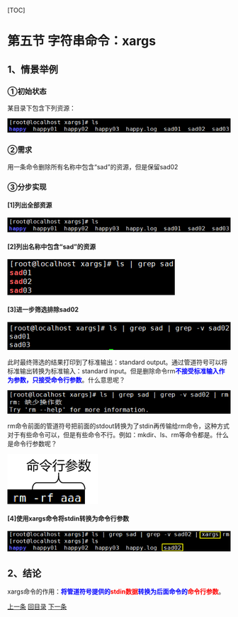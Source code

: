 [TOC]

# 第五节 字符串命令：xargs



## 1、情景举例

### ①初始状态

某目录下包含下列资源：

![images](images/img093.png)



### ②需求

用一条命令删除所有名称中包含“sad”的资源，但是保留sad02



### ③分步实现

#### [1]列出全部资源

![images](images/img093.png)



#### [2]列出名称中包含“sad”的资源

![images](images/img094.png)



#### [3]进一步筛选排除sad02

![images](images/img095.png)

此时最终筛选的结果打印到了标准输出：standard output。通过管道符号可以将标准输出转换为标准输入：standard input。但是删除命令rm<span style="color:blue;font-weight:bold;">不接受标准输入作为参数，只接受命令行参数</span>。什么意思呢？

![images](images/img096.png)

rm命令前面的管道符号把前面的stdout转换为了stdin再传输给rm命令，这种方式对于有些命令可以，但是有些命令不行。例如：mkdir、ls、rm等命令都是。什么是命令行参数呢？

![images](images/img097.png)



#### [4]使用xargs命令将stdin转换为命令行参数

![images](images/img098.png)



## 2、结论

xargs命令的作用：<span style="color:blue;font-weight:bold;">将管道符号提供的<span style="color:red;font-weight:bold;">stdin数据</span>转换为后面命令的<span style="color:red;font-weight:bold;">命令行参数</span></span>。

[上一条](verse05-06-sort.html) [回目录](verse05-00-index.html) [下一条](verse05-08-interview.html)